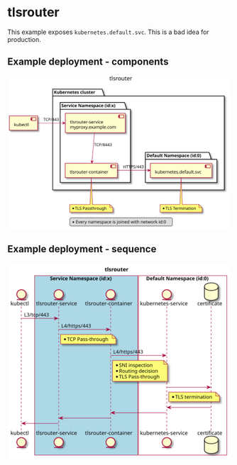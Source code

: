 # tlsrouter

This example exposes `kubernetes.default.svc`.
This is a bad idea for production.

## Example deployment - components

![Components](resource/components.svg?sanitize=true)

## Example deployment - sequence

![Sequence](resource/sequence.svg?sanitize=true)



